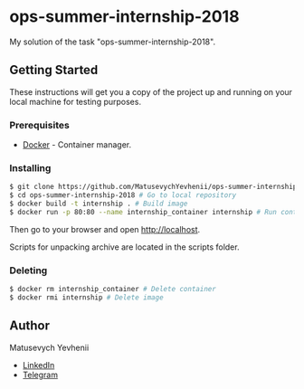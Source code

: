 # ops-summer-internship-2018
My solution of the task "ops-summer-internship-2018".

## Getting Started
These instructions will get you a copy of the project up and running on your local machine for testing purposes.

### Prerequisites
* [Docker](https://www.docker.com/) - Container manager.

### Installing
```sh
$ git clone https://github.com/MatusevychYevhenii/ops-summer-internship-2018.git # Clone repository
$ cd ops-summer-internship-2018 # Go to local repository
$ docker build -t internship . # Build image
$ docker run -p 80:80 --name internship_container internship # Run container
```
Then go to your browser and open [http://localhost](http://localhost).

Scripts for unpacking archive are located in the scripts folder.

### Deleting
```sh
$ docker rm internship_container # Delete container
$ docker rmi internship # Delete image
```

## Author
Matusevych Yevhenii 
* [LinkedIn](https://www.linkedin.com/in/ygritte/)
* [Telegram](https://t.me/YevheniiMatusevich)

